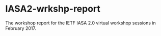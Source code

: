 # IASA2-wrkshp-report
The workshop report for the IETF IASA 2.0 virtual workshop sessions in February 2017.
